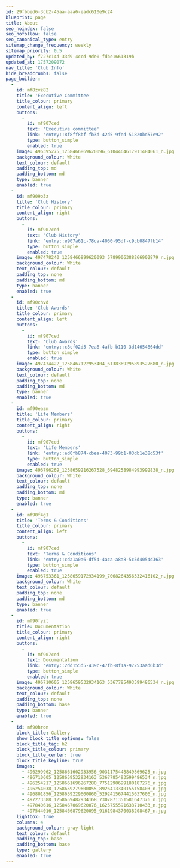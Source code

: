 ```yaml
---
id: 29fbbed6-3cb2-45aa-aaa6-eadc610e9c24
blueprint: page
title: About
seo_noindex: false
seo_nofollow: false
seo_canonical_type: entry
sitemap_change_frequency: weekly
sitemap_priority: 0.5
updated_by: f727c14d-33d9-4ccd-9de0-fdbe1661319b
updated_at: 1757209072
nav_title: 'Club Info'
hide_breadcrumbs: false
page_builder:
  -
    id: mf8zvz82
    title: 'Executive Committee'
    title_colour: primary
    content_align: left
    buttons:
      -
        id: mf907ced
        text: 'Executive committee'
        link: 'entry::8f8ff8bf-fb3d-42d5-9fed-51820bd57e92'
        type: button_simple
        enabled: true
    image: 496395275_1258466869620096_6104464617911484061_n.jpg
    background_colour: White
    text_colour: default
    padding_top: md
    padding_bottom: md
    type: banner
    enabled: true
  -
    id: mf909o3z
    title: 'Club History'
    title_colour: primary
    content_align: right
    buttons:
      -
        id: mf907ced
        text: 'Club History'
        link: 'entry::e907a61c-78ca-4060-95df-c9cb0847fb14'
        type: button_simple
        enabled: true
    image: 497478240_1258466899620093_5789906388266902879_n.jpg
    background_colour: White
    text_colour: default
    padding_top: none
    padding_bottom: md
    type: banner
    enabled: true
  -
    id: mf90chvd
    title: 'Club Awards'
    title_colour: primary
    content_align: left
    buttons:
      -
        id: mf907ced
        text: 'Club Awards'
        link: 'entry::c8cf02d5-7ea8-4afb-b110-3d14654864dd'
        type: button_simple
        enabled: true
    image: 497474422_1258467122953404_6138369295893527680_n.jpg
    background_colour: White
    text_colour: default
    padding_top: none
    padding_bottom: md
    type: banner
    enabled: true
  -
    id: mf90eazm
    title: 'Life Members'
    title_colour: primary
    content_align: right
    buttons:
      -
        id: mf907ced
        text: 'Life Members'
        link: 'entry::ed0fb874-cbea-4073-99b1-03db1e38d53f'
        type: button_simple
        enabled: true
    image: 496796269_1258659216267528_6948258984993992838_n.jpg
    background_colour: White
    text_colour: default
    padding_top: none
    padding_bottom: md
    type: banner
    enabled: true
  -
    id: mf90f4g1
    title: 'Terms & Conditions'
    title_colour: primary
    content_align: left
    buttons:
      -
        id: mf907ced
        text: 'Terms & Conditions'
        link: 'entry::cda1a0a6-df54-4aca-a8a8-5c5d4054d363'
        type: button_simple
        enabled: true
    image: 496753361_1258659172934199_7068264356332416102_n.jpg
    background_colour: White
    text_colour: default
    padding_top: none
    padding_bottom: md
    type: banner
    enabled: true
  -
    id: mf90fyit
    title: Documentation
    title_colour: primary
    content_align: right
    buttons:
      -
        id: mf907ced
        text: Documentation
        link: 'entry::2dd155d5-439c-47fb-8f1a-97253aad6b3d'
        type: button_simple
        enabled: true
    image: 496710605_1258659532934163_5367785493599486534_n.jpg
    background_colour: White
    text_colour: default
    padding_top: none
    padding_bottom: base
    type: banner
    enabled: true
  -
    id: mf90hron
    block_title: Gallery
    show_block_title_options: false
    block_title_tag: h2
    block_title_colour: primary
    block_title_center: true
    block_title_keyline: true
    images:
      - 496299962_1258661602933956_9031175448849869625_n.jpg
      - 496710605_1258659532934163_5367785493599486534_n.jpg
      - 496254217_1258661696267280_7751290699180187276_n.jpg
      - 496254038_1258659279600855_8926413340155158403_n.jpg
      - 496801856_1258659229600860_5292415674415637606_n.jpg
      - 497273388_1258659482934168_7307871351581647376_n.jpg
      - 497840616_1258467069620076_1625755591633710433_n.jpg
      - 497544016_1258466879620095_9161984370038208467_n.jpg
    lightbox: true
    columns: 4
    background_colour: gray-light
    text_colour: default
    padding_top: base
    padding_bottom: base
    type: gallery
    enabled: true
---
```

